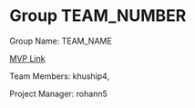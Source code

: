 # Group TEAM_NUMBER
Group Name: TEAM_NAME

[MVP Link](http://cs196.cs.illinois.edu)

Team Members: khuship4, 

Project Manager: rohann5
